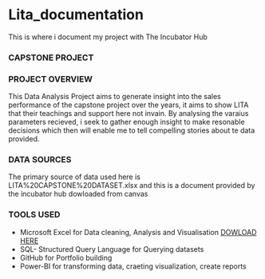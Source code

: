 # Lita_documentation
This is where i document my project with The Incubator Hub
### CAPSTONE PROJECT

### PROJECT OVERVIEW
This Data Analysis Project aims to generate insight into the sales performance of the capstone project over the years, it aims to show LITA that their teachings and support here not invain. By analysing the varaius parameters recieved, i seek to gather enough insight to make resonable decisions which then will enable me to tell compelling stories about te data provided. 

### DATA SOURCES
The primary source of data used here is LITA%20CAPSTONE%20DATASET.xlsx and this is a document provided by the incubator hub dowloaded from canvas 

### TOOLS USED
- Microsoft Excel for Data cleaning, Analysis and Visualisation [ DOWLOAD HERE](https;//www.microsoft.com)
- SQL- Structured Query Language for Querying datasets
- GitHub for Portfolio building
- Power-BI for transforming data, craeting visualization, create reports
